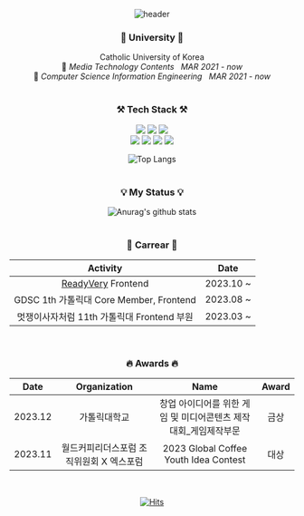 <div align="center">

  ![header](https://capsule-render.vercel.app/api?type=waving&color=gradient&customColorList=1,6,12,14,18,20,22,27,30&height=270&fontColor=FFFFFF&text=🧸hhhhyelim's%20Github🧸&fontAlignY=43&fontSize=50&reveral=true)

<strong><h3> 🏫 University 🏫 </h3></strong>

Catholic University of Korea <br /> 
📖 <em>Media Technology Contents &nbsp;   MAR  2021 - now </em><br /> 
📖 <em>Computer Science Information Engineering &nbsp;   MAR  2021 - now </em>
<br /> <br />

 
  <strong><h3>⚒️ Tech Stack ⚒️</h3></strong>
  <img src="https://img.shields.io/badge/C-00599C.svg?style=flat&logo=c&logoColor=white"/>
  <img src="https://img.shields.io/badge/C++-00599C.svg?style=flat&logo=cplusplus&logoColor=white"/>
  <img src="https://img.shields.io/badge/Python-3776AB.svg?style=flat&logo=python&logoColor=white"/><br />
  <img src="https://img.shields.io/badge/HTML-E34F26.svg?style=flat&logo=html5&logoColor=white"/>
  <img src="https://img.shields.io/badge/CSS-1572B6.svg?style=flat&logo=css3&logoColor=white"/>
  <img src="https://img.shields.io/badge/JavaScript-F7DF1E.svg?style=flat&logo=javascript&logoColor=white"/>
  <img src="https://img.shields.io/badge/React-61DAFB.svg?style=flat&logo=react&logoColor=white"/>
 

     
  ![Top Langs](https://github-readme-stats.vercel.app/api/top-langs/?username=hhhhyelim&layout=compact&theme=aura)<br /><br />
  
  <strong><h3>💡 My Status 💡</h3></strong>
  ![Anurag's github stats](https://github-readme-stats.vercel.app/api?username=hhhhyelim&show_icons=true&theme=aura) <br /> <br />


<strong><h3>🧩 Carrear 🧩</h3></strong>

|Activity|Date|
|:---:|:---:|
| [ReadyVery](https://readyvery.com/) Frontend | 2023.10 ~ | 
| GDSC 1th 가톨릭대 Core Member, Frontend | 2023.08 ~ | 
| 멋쟁이사자처럼 11th 가톨릭대 Frontend 부원 | 2023.03 ~ |

<br />


 <strong><h3>🔥 Awards 🔥</h3></strong>

|Date|Organization|Name|Award|
|:---:|:---:|:---:|:---:|
| 2023.12 | 가톨릭대학교 | 창업 아이디어를 위한 게임 및 미디어콘텐츠 제작대회_게임제작부문 | 금상 |
| 2023.11 | 월드커피리더스포럼 조직위원회 X 엑스포럼 | 2023 Global Coffee Youth Idea Contest | 대상	|
<br />

 [![Hits](https://hits.seeyoufarm.com/api/count/incr/badge.svg?url=https%3A%2F%2Fgithub.com%2Fhhhhyelim%2Fhit-counter&count_bg=%23FF9C27&title_bg=%23B061FF&icon=github.svg&icon_color=%23FFFFFF&title=hits&edge_flat=false)](https://hits.seeyoufarm.com)  <br />
   
</div>
